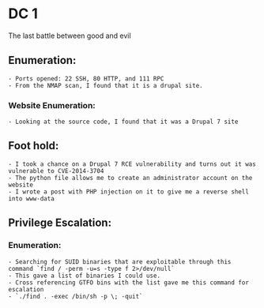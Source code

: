 # DC 1 
The last battle between good and evil 

## Enumeration:
    - Ports opened: 22 SSH, 80 HTTP, and 111 RPC 
    - From the NMAP scan, I found that it is a drupal site.

### Website Enumeration: 
    - Looking at the source code, I found that it was a Drupal 7 site 

## Foot hold:
    - I took a chance on a Drupal 7 RCE vulnerability and turns out it was vulnerable to CVE-2014-3704 
    - The python file allows me to create an administrator account on the website 
    - I wrote a post with PHP injection on it to give me a reverse shell into www-data 

## Privilege Escalation:

### Enumeration: 
    - Searching for SUID binaries that are exploitable through this command `find / -perm -u=s -type f 2>/dev/null`
    - This gave a list of binaries I could use. 
    - Cross referencing GTFO bins with the list gave me this command for escalation 
    - `./find . -exec /bin/sh -p \; -quit`
